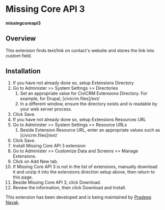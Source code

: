 # Missing Core API 3

#### missingcoreapi3

## Overview

This extension finds text/link on contact's website and stores the link into custom field.

## Installation

1. If you have not already done so, setup Extensions Directory
  1. Go to Administer >> System Settings >> Directories
      1. Set an appropriate value for CiviCRM Extensions Directory. For example, for Drupal, [civicrm.files]/ext/
      1. In a different window, ensure the directory exists and is readable by your web server process.
  1. Click Save.
1. If you have not already done so, setup Extensions Resources URL
  1. Go to Administer >> System Settings >> Resource URLs
      1. Beside Extension Resource URL, enter an appropriate values such as [civicrm.files]/ext/
  1. Click Save.
1. Install Missing Core API 3 extension
  1. Go to Administer >> Customize Data and Screens >> Manage Extensions.
  1. Click on Add New tab.
  1. If Missing Core API 3 is not in the list of extensions, manually download it and unzip it into the extensions direction setup above, then return to this page.
  1. Beside Missing Core API 3, click Download.
  1. Review the information, then click Download and Install.


This extension has been developed and is being maintained by [Pradeep Nayak](https://github.com/pradpnayak).
